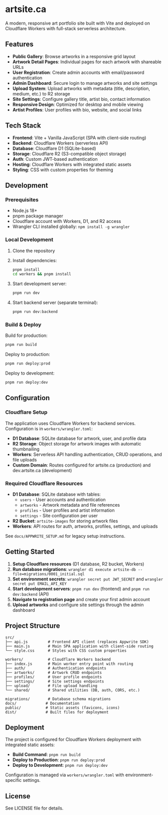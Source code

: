 # artsite.ca

A modern, responsive art portfolio site built with Vite and deployed on Cloudflare Workers with full-stack serverless architecture.

## Features

- **Public Gallery**: Browse artworks in a responsive grid layout
- **Artwork Detail Pages**: Individual pages for each artwork with shareable URLs
- **User Registration**: Create admin accounts with email/password authentication  
- **Admin Dashboard**: Secure login to manage artworks and site settings
- **Upload System**: Upload artworks with metadata (title, description, medium, etc.) to R2 storage
- **Site Settings**: Configure gallery title, artist bio, contact information
- **Responsive Design**: Optimized for desktop and mobile viewing
- **Artist Profiles**: User profiles with bio, website, and social links

## Tech Stack

- **Frontend**: Vite + Vanilla JavaScript (SPA with client-side routing)
- **Backend**: Cloudflare Workers (serverless API)
- **Database**: Cloudflare D1 (SQLite-based)
- **Storage**: Cloudflare R2 (S3-compatible object storage)
- **Auth**: Custom JWT-based authentication
- **Hosting**: Cloudflare Workers with integrated static assets
- **Styling**: CSS with custom properties for theming

## Development

### Prerequisites

- Node.js 18+
- pnpm package manager
- Cloudflare account with Workers, D1, and R2 access
- Wrangler CLI installed globally: `npm install -g wrangler`

### Local Development

1. Clone the repository
2. Install dependencies:
   ```bash
   pnpm install
   cd workers && pnpm install
   ```

3. Start development server:
   ```bash
   pnpm run dev
   ```

4. Start backend server (separate terminal):
   ```bash
   pnpm run dev:backend
   ```

### Build & Deploy

Build for production:
```bash
pnpm run build
```

Deploy to production:
```bash
pnpm run deploy:prod
```

Deploy to development:
```bash
pnpm run deploy:dev
```

## Configuration

### Cloudflare Setup

The application uses Cloudflare Workers for backend services. Configuration is in `workers/wrangler.toml`:

- **D1 Database**: SQLite database for artwork, user, and profile data
- **R2 Storage**: Object storage for artwork images with automatic thumbnailing
- **Workers**: Serverless API handling authentication, CRUD operations, and file uploads
- **Custom Domain**: Routes configured for artsite.ca (production) and dev.artsite.ca (development)

### Required Cloudflare Resources

- **D1 Database**: SQLite database with tables:
  - `users` - User accounts and authentication
  - `artworks` - Artwork metadata and file references
  - `profiles` - User profiles and artist information 
  - `settings` - Site configuration per user
- **R2 Bucket**: `artsite-images` for storing artwork files
- **Workers**: API routes for auth, artworks, profiles, settings, and uploads

See `docs/APPWRITE_SETUP.md` for legacy setup instructions.

## Getting Started

1. **Setup Cloudflare resources** (D1 database, R2 bucket, Workers)
2. **Run database migrations**: `wrangler d1 execute artsite-db --file=migrations/0001_initial.sql`
3. **Set environment secrets**: `wrangler secret put JWT_SECRET` and `wrangler secret put EMAIL_API_KEY`
4. **Start development servers**: `pnpm run dev` (frontend) and `pnpm run dev:backend` (API)
5. **Navigate to registration page** and create your first admin account
6. **Upload artworks** and configure site settings through the admin dashboard

## Project Structure

```
src/
├── api.js         # Frontend API client (replaces Appwrite SDK)
├── main.js        # Main SPA application with client-side routing
└── style.css      # Styles with CSS custom properties

workers/           # Cloudflare Workers backend
├── index.js       # Main worker entry point with routing
├── auth/          # Authentication endpoints
├── artworks/      # Artwork CRUD endpoints
├── profiles/      # User profile endpoints
├── settings/      # Site settings endpoints
├── upload/        # File upload handling
└── shared/        # Shared utilities (DB, auth, CORS, etc.)

migrations/        # Database schema migrations
docs/             # Documentation
public/           # Static assets (favicons, icons)
dist/             # Built files for deployment
```

## Deployment

The project is configured for Cloudflare Workers deployment with integrated static assets:

- **Build Command**: `pnpm run build`
- **Deploy to Production**: `pnpm run deploy:prod`
- **Deploy to Development**: `pnpm run deploy:dev`

Configuration is managed via `workers/wrangler.toml` with environment-specific settings.

## License

See LICENSE file for details.

